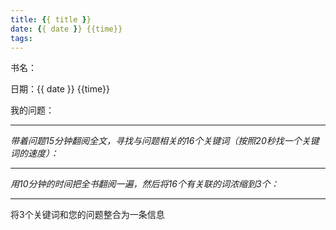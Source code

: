 ```yaml
---
title: {{ title }}
date: {{ date }} {{time}}
tags:
---
```


书名：

日期：{{ date }} {{time}}

我的问题：



---

_带着问题15分钟翻阅全文，寻找与问题相关的16个关键词（按照20秒找一个关键词的速度）：_

---

_用10分钟的时间把全书翻阅一遍，然后将16个有关联的词浓缩到3个：_

---

将3个关键词和您的问题整合为一条信息

